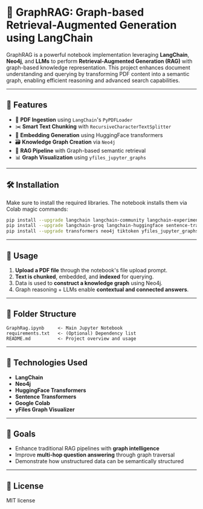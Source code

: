 # 📘 GraphRAG: Graph-based Retrieval-Augmented Generation using LangChain

GraphRAG is a powerful notebook implementation leveraging **LangChain**, **Neo4j**, and **LLMs** to perform **Retrieval-Augmented Generation (RAG)** with graph-based knowledge representation. This project enhances document understanding and querying by transforming PDF content into a semantic graph, enabling efficient reasoning and advanced search capabilities.

---

## 🚀 Features

- 📄 **PDF Ingestion** using `LangChain`'s `PyPDFLoader`
- ✂️ **Smart Text Chunking** with `RecursiveCharacterTextSplitter`
- 🧠 **Embedding Generation** using HuggingFace transformers
- 🗃️ **Knowledge Graph Creation** via `Neo4j`
- 🔎 **RAG Pipeline** with Graph-based semantic retrieval
- 📊 **Graph Visualization** using `yfiles_jupyter_graphs`

---

## 🛠️ Installation

Make sure to install the required libraries. The notebook installs them via Colab magic commands:

```bash
pip install --upgrade langchain langchain-community langchain-experimental
pip install --upgrade langchain-groq langchain-huggingface sentence-transformers
pip install --upgrade transformers neo4j tiktoken yfiles_jupyter_graphs pypdf
```

---

## 🧾 Usage

1. **Upload a PDF file** through the notebook's file upload prompt.
2. **Text is chunked**, embedded, and **indexed** for querying.
3. Data is used to **construct a knowledge graph** using Neo4j.
4. Graph reasoning + LLMs enable **contextual and connected answers**.

---

## 📂 Folder Structure

```
GraphRag.ipynb     <- Main Jupyter Notebook
requirements.txt   <- (Optional) Dependency list
README.md          <- Project overview and usage
```

---

## 🧠 Technologies Used

- **LangChain**
- **Neo4j**
- **HuggingFace Transformers**
- **Sentence Transformers**
- **Google Colab**
- **yFiles Graph Visualizer**

---

## 📌 Goals

- Enhance traditional RAG pipelines with **graph intelligence**
- Improve **multi-hop question answering** through graph traversal
- Demonstrate how unstructured data can be semantically structured

---

## 📎 License

MIT license
